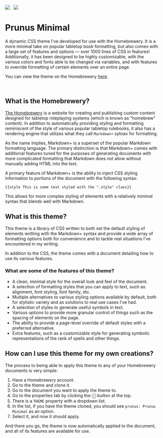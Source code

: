 ![](https://img.shields.io/badge/version-1.0-blue?style=for-the-badge) &nbsp;
![](https://img.shields.io/badge/renderer-V3-orange?style=for-the-badge)
# Prunus Minimal
A dynamic CSS theme I've developed for use with the Homebrewery.
It is a more minimal take on popular tabletop book formatting, but also comes with a large set of features and options — over 1000 lines of CSS
in features!
Additionally, it has been designed to be highly customizable, with the various colors and fonts able to be changed via variables, and with features
to override formatting of certain elements over an entire page.

You can view the theme on the Homebrewery [here](https://homebrewery.naturalcrit.com/share/KGLiIpmqt0t8).

&nbsp;

## What is the Homebrewery?  
[The Homebrewery](https://homebrewery.naturalcrit.com) is a website for creating and publishing custom content designed for
tabletop roleplaying systems (which is known as "homebrew" content).
In addition to automatically providing styling and formatting reminiscent of the style of various popular tabletop rulebooks,
it also has a rendering engine that utilizes what they call  `Markdown+` sytnax for formatting.

As the name implies, Markdown+ is a superset of the popular Markdown formatting language. The primary distinction is that
Markdown+ comes with additional features tuned for the purposes of generating documents with more complicated formatting
that Markdown does not allow without manually adding HTML into the text.

A primary feature of Markdown+ is the ability to inject CSS styling information to portions of the document with the following
syntax:
```
{{style This is some text styled with the ".style" class}}
```

This allows for more complex styling of elements with a relatively minimal syntax that blends well with Markdown.

## What is this theme?
This theme is a library of CSS written to both set the default styling of elements writting with the Markdown+ syntax and provide
a wide array of formatting options both for convenience and to tackle real situations I've encountered in my writing.

In addition to the CSS, the theme comes with a document detailing how to use its various features.

### What are some of the features of this theme?
- A clean, minimal style for the overall look and feel of the document.
- A selection of formatting styles that you can apply to text, such as: alignment, font styling, font family, etc.
- Multiple alternatives to various styling options available by default, both for stylistic variety and as solutions to
  real use cases I've had.
- A selection of styles to generate useful symbols in text.
- Various options to provide more granular control of things such as the spacing of elements on the page.
- The ability to provide a page-level override of default styles with a preferred alternative.
- Extra features, such as a customizable style for generating symbolic representations of the rank of spells and other things.

## How can I use this theme for my own creations?
The process to being able to apply this theme to any of your Homebrewery documents is very simple:
1) Have a Homebrewery account.
2) Go to the theme and clone it.
3) Go to the document you want to apply the theme to.
4) Go to the properties tab by clicking the ⓘ button at the top.
5) There is a `THEME` property with a dropdown list.
6) In the list, if you have the theme cloned, you should see `prunus: Prunus Minimal` as an option.
7) Select it, and now it should apply.

And there you go, the theme is now automatically applied to the document, and all of its features are available for use.
